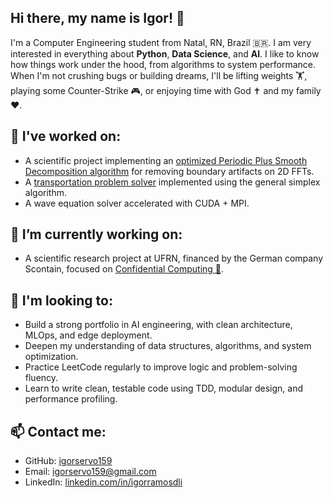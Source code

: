 ## Hi there, my name is Igor! 👋

I'm a Computer Engineering student from Natal, RN, Brazil 🇧🇷. I am very interested in everything about **Python**, **Data Science**, and **AI**. I like to know how things work under the hood, from algorithms to system performance. When I'm not crushing bugs or building dreams, I'll be lifting weights 🏋️, playing some Counter-Strike 🎮, or enjoying time with God ✝️ and my family ❤️.

## 📘 I've worked on: 
- A scientific project implementing an [optimized Periodic Plus Smooth Decomposition algorithm](https://github.com/igorservo159/optimized-periodic-smooth-decomposition) for removing boundary artifacts on 2D FFTs.
- A [transportation problem solver](https://github.com/igorservo159/transportation-problem-solver) implemented using the general simplex algorithm.
- A wave equation solver accelerated with CUDA + MPI.

## 🔭 I’m currently working on: 
- A scientific research project at UFRN, financed by the German company Scontain, focused on [Confidential Computing 🔐](https://github.com/ufrn-seclab).

## 👀 I'm looking to:
- Build a strong portfolio in AI engineering, with clean architecture, MLOps, and edge deployment.  
- Deepen my understanding of data structures, algorithms, and system optimization.
- Practice LeetCode regularly to improve logic and problem-solving fluency.  
- Learn to write clean, testable code using TDD, modular design, and performance profiling.

## 📫 Contact me:
- GitHub: [igorservo159](https://github.com/igorservo159)
- Email: igorservo159@gmail.com
- LinkedIn: [linkedin.com/in/igorramosdli](https://www.linkedin.com/in/igorramosdli)
